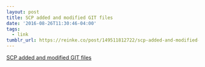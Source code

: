 ```yaml
---
layout: post
title: SCP added and modified GIT files
date: '2016-08-26T11:30:46-04:00'
tags:
  - link
tumblr_url: https://reinke.co/post/149511812722/scp-added-and-modified-git-files
---
```

[SCP added and modified GIT files](https://gist.github.com/carsonreinke/3c42730a80dba02e7940d38b193c791e)  

